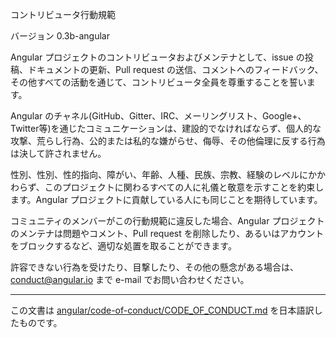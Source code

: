 コントリビュータ行動規範

バージョン 0.3b-angular

Angular プロジェクトのコントリビュータおよびメンテナとして、issue の投稿、ドキュメントの更新、Pull request の送信、コメントへのフィードバック、その他すべての活動を通じて、コントリビュータ全員を尊重することを誓います。

Angular のチャネル(GitHub、Gitter、IRC、メーリングリスト、Google+、Twitter等)を通じたコミュニケーションは、建設的でなければならず、個人的な攻撃、荒らし行為、公的または私的な嫌がらせ、侮辱、その他倫理に反する行為は決して許されません。

性別、性別、性的指向、障がい、年齢、人種、民族、宗教、経験のレベルにかかわらず、このプロジェクトに関わるすべての人に礼儀と敬意を示すことを約束します。Angular プロジェクトに貢献している人にも同じことを期待しています。

コミュニティのメンバーがこの行動規範に違反した場合、Angular プロジェクトのメンテナは問題やコメント、Pull request を削除したり、あるいはアカウントをブロックするなど、適切な処置を取ることができます。

許容できない行為を受けたり、目撃したり、その他の懸念がある場合は、conduct@angular.io まで e-mail でお問い合わせください。

---

この文書は [angular/code-of-conduct/CODE_OF_CONDUCT.md](https://github.com/angular/code-of-conduct/blob/master/CODE_OF_CONDUCT.md) を日本語訳したものです。
